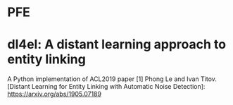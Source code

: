 # PFE
# dl4el: A distant learning approach to entity linking
A Python implementation of ACL2019 paper
[1] Phong Le and Ivan Titov. [Distant Learning for Entity Linking with Automatic Noise Detection]: https://arxiv.org/abs/1905.07189
